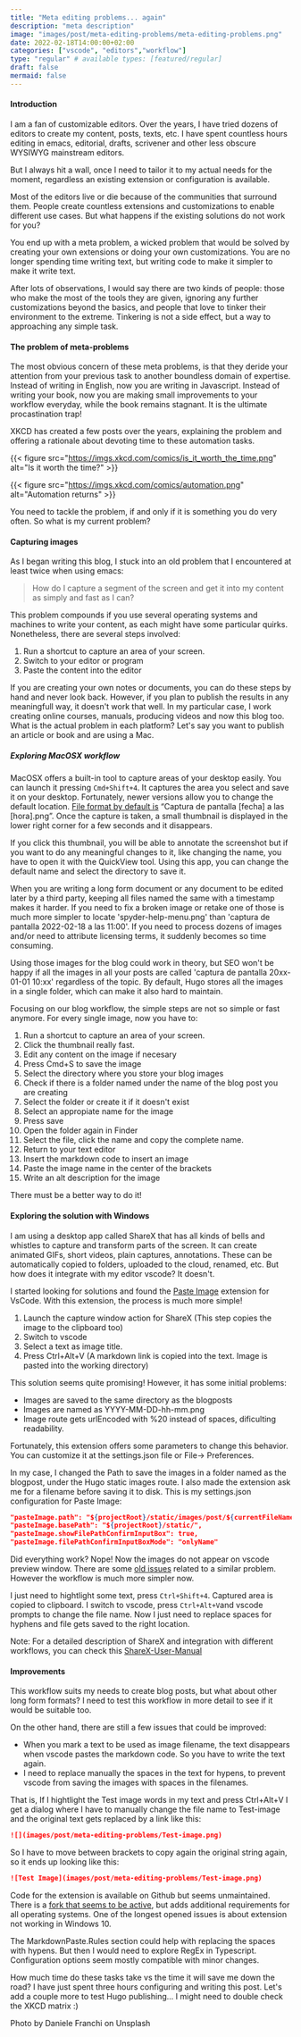 ```yaml
---
title: "Meta editing problems... again"
description: "meta description"
image: "images/post/meta-editing-problems/meta-editing-problems.png"
date: 2022-02-18T14:00:00+02:00
categories: ["vscode", "editors","workflow"]
type: "regular" # available types: [featured/regular]
draft: false
mermaid: false
---
```


#### Introduction

I am a fan of customizable editors. Over the years, I have tried dozens of editors to create my content, posts, texts, etc. I have spent countless hours editing in emacs, editorial, drafts, scrivener and other less obscure WYSIWYG mainstream editors.

But I always hit a wall, once I need to tailor it to my actual needs for the moment, regardless an existing extension or configuration is available.

Most of the editors live or die because of the communities that surround them. People create countless extensions and customizations to enable different use cases. But what happens if the existing solutions do not work for you?

You end up with a meta problem, a wicked problem that would be solved by creating your own extensions or doing your own customizations. You are no longer spending time writing text, but writing code to make it simpler to make it write text.

After lots of observations, I would say there are two kinds of people: those who make the most of the tools they are given, ignoring any further customizations beyond the basics, and people that love to tinker their environment to the extreme. Tinkering is not a side effect, but a way to approaching any simple task.

#### The problem of meta-problems

The most obvious concern of these meta problems, is that they deride your attention from your previous task to another boundless domain of expertise. Instead of writing in English, now you are writing in Javascript. Instead of writing your book, now you are making small improvements to your workflow everyday, while the book remains stagnant. It is the ultimate procastination trap!

XKCD has created a few posts over the years, explaining the problem and offering a rationale about devoting time to these automation tasks.

{{< figure src="https://imgs.xkcd.com/comics/is_it_worth_the_time.png" alt="Is it worth the time?" >}}

{{< figure src="https://imgs.xkcd.com/comics/automation.png" alt="Automation returns" >}}

You need to tackle the problem, if and only if it is something you do very often. So what is my current problem?

#### Capturing images

As I began writing this blog, I stuck into an old problem that I encountered at least twice when using emacs:

> How do I capture a segment of the screen and get it into my content as simply and fast as I can?

This problem compounds if you use several operating systems and machines to write your content, as each might have some particular quirks. Nonetheless, there are several steps involved:

1. Run a shortcut to capture an area of your screen.
2. Switch to your editor or program
3. Paste the content into the editor

If you are creating your own notes or documents, you can do these steps by hand and never look back. However, if you plan to publish the results in any meaningfull way, it doesn't work that well. In my particular case, I work creating online courses, manuals, producing videos and now this blog too. What is the actual problem in each platform? Let's say you want to publish an article or book and are using a Mac.

##### Exploring MacOSX workflow

MacOSX offers a built-in tool to capture areas of your desktop easily. You can launch it pressing `Cmd+Shift+4`. It captures the area you select and save it on your desktop. Fortunately, newer versions allow you to change the default location. [File format by default is](https://support.apple.com/es-es/HT201361) “Captura de pantalla [fecha] a las [hora].png”. Once the capture is taken, a small thumbnail is displayed in the lower right corner for a few seconds and it disappears.

If you click this thumbnail, you will be able to annotate the screenshot but if you want to do any meaningful changes to it, like changing the name, you have to open it with the QuickView tool. Using this app, you can change the default name and select the directory to save it.

When you are writing a long form document or any document to be edited later by a third party, keeping all files named the same with a timestamp makes it harder. If you need to fix a broken image or retake one of those is much more simpler to locate 'spyder-help-menu.png' than 'captura de pantalla 2022-02-18 a las 11:00'. If you need to process dozens of images and/or need to attribute licensing terms, it suddenly becomes so time consuming.

Using those images for the blog could work in theory, but SEO won't be happy if all the images in all your posts are called 'captura de pantalla 20xx-01-01 10:xx' regardless of the topic. By default, Hugo stores all the images in a single folder, which can make it also hard to maintain.

Focusing on our blog workflow, the simple steps are not so simple or fast anymore. For every single image, now you have to:

1. Run a shortcut to capture an area of your screen.
2. Click the thumbnail really fast.
3. Edit any content on the image if necesary
4. Press Cmd+S to save the image
5. Select the directory where you store your blog images
6. Check if there is a folder named under the name of the blog post you are creating
7. Select the folder or create it if it doesn't exist
8. Select an appropiate name for the image
9. Press save
10. Open the folder again in Finder
11. Select the file, click the name and copy the complete name.
12. Return to your text editor
13. Insert the markdown code to insert an image
14. Paste the image name in the center of the brackets
15. Write an alt description for the image

There must be a better way to do it!

#### Exploring the solution with Windows

I am using a desktop app called ShareX that has all kinds of bells and whistles to capture and transform parts of the screen. It can create animated GIFs, short videos, plain captures, annotations. These can be automatically copied to folders, uploaded to the cloud, renamed, etc. But how does it integrate with my editor vscode? It doesn't.

I started looking for solutions and found the [Paste Image](https://marketplace.visualstudio.com/items?itemName=mushan.vscode-paste-image) extension for VsCode. With this extension, the process is much more simple!

1. Launch the capture window action for ShareX (This step copies the image to the clipboard too)
2. Switch to vscode
3. Select a text as image title.
4. Press Ctrl+Alt+V (A markdown link is copied into the text. Image is pasted into the working directory)

This solution seems quite promising! However, it has some initial problems:

- Images are saved to the same directory as the blogposts
- Images are named as YYYY-MM-DD-hh-mm.png
- Image route gets urlEncoded with %20 instead of spaces, dificulting readability.

Fortunately, this extension offers some parameters to change this behavior. You can customize it at the settings.json file or File-> Preferences.

In my case, I changed the Path to save the images in a folder named as the blogpost, under the Hugo static images route. I also made the extension ask me for a filename before saving it to disk. This is my settings.json configuration for Paste Image:

```json
"pasteImage.path": "${projectRoot}/static/images/post/${currentFileNameWithoutExt}",
"pasteImage.basePath": "${projectRoot}/static/",
"pasteImage.showFilePathConfirmInputBox": true,
"pasteImage.filePathConfirmInputBoxMode": "onlyName"
```

Did everything work? Nope! Now the images do not appear on vscode preview window. There are some [old issues](https://github.com/microsoft/vscode/issues/84728) related to a similar problem. However the workflow is much more simpler now.

I just need to hightlight some text, press `Ctrl+Shift+4`. Captured area is copied to clipboard. I switch to vscode, press `Ctrl+Alt+V`and vscode prompts to change the file name. Now I just need to replace spaces for hyphens and file gets saved to the right location.

Note: For a detailed description of ShareX and integration with different workflows, you can check this [ShareX-User-Manual](https://anacondapython.gitbooks.io/sharex-user-manual/content/)

#### Improvements

This workflow suits my needs to create blog posts, but what about other long form formats? I need to test this workflow in more detail to see if it would be suitable too.

On the other hand, there are still a few issues that could be improved:

- When you mark a text to be used as image filename, the text disappears when vscode pastes the markdown code. So you have to write the text again.
- I need to replace manually the spaces in the text for hypens, to prevent vscode from saving the images with spaces in the filenames.

That is, If I hightlight the Test image words in my text and press Ctrl+Alt+V I get a dialog where I have to manually change the file name to Test-image and the original text gets replaced by a link like this:

```markdown
![](images/post/meta-editing-problems/Test-image.png)
```

So I have to move between brackets to copy again the original string again, so it ends up looking like this:

```markdown
![Test Image](images/post/meta-editing-problems/Test-image.png)
```

Code for the extension is available on Github but seems unmaintained. There is a [fork that seems to be active](https://github.com/telesoho/vscode-markdown-paste-image), but adds additional requirements for all operating systems. One of the longest opened issues is about extension not working in Windows 10.

The MarkdownPaste.Rules section could help with replacing the spaces with hypens. But then I would need to explore RegEx in Typescript. Configuration options seem mostly compatible with minor changes.

How much time do these tasks take vs the time it will save me down the road? I have just spent three hours configuring and writing this post. Let's add a couple more to test Hugo publishing... I might need to double check the XKCD matrix :)

Photo by Daniele Franchi on Unsplash
